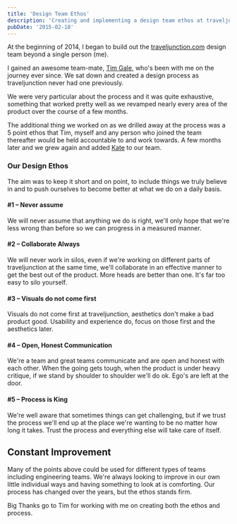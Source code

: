 ```yaml
---
title: 'Design Team Ethos'
description: 'Creating and implementing a design team ethos at traveljunction.com'
pubDate: '2015-02-18'
---
```


At the beginning of 2014, I began to build out the [traveljunction.com](https://traveljunction.com "traveljunction.com") design team beyond a single person (me).

I gained an awesome team-mate, [Tim Gale](https://twitter.com/timgale "Tim Gale on Twitter"), who's been with me on the journey ever since. We sat down and created a design process as traveljunction never had one previously.

We were very particular about the process and it was quite exhaustive, something that worked pretty well as we revamped nearly every area of the product over the course of a few months.

The additional thing we worked on as we drilled away at the process was a 5 point ethos that Tim, myself and any person who joined the team thereafter would be held accountable to and work towards. A few months later and we grew again and added [Kate](https://twitter.com/katerbca "Kate Hatchett on Twitter") to our team.

### Our Design Ethos

The aim was to keep it short and on point, to include things we truly believe in and to push ourselves to become better at what we do on a daily basis.

#### #1 – Never assume

We will never assume that anything we do is right, we'll only hope that we're less wrong than before so we can progress in a measured manner.

#### #2 – Collaborate Always

We will never work in silos, even if we're working on different parts of traveljunction at the same time, we'll collaborate in an effective manner to get the best out of the product. More heads are better than one. It's far too easy to silo yourself.

#### #3 – Visuals do not come first

Visuals do not come first at traveljunction, aesthetics don't make a bad product good. Usability and experience do, focus on those first and the aesthetics later.

#### #4 – Open, Honest Communication

We're a team and great teams communicate and are open and honest with each other. When the going gets tough, when the product is under heavy critique, if we stand by shoulder to shoulder we'll do ok. Ego's are left at the door.

#### #5 – Process is King

We're well aware that sometimes things can get challenging, but if we trust the process we'll end up at the place we're wanting to be no matter how long it takes. Trust the process and everything else will take care of itself.

## Constant Improvement

Many of the points above could be used for different types of teams including engineering teams. We're always looking to improve in our own little individual ways and having something to look at is comforting. Our process has changed over the years, but the ethos stands firm.

Big Thanks go to Tim for working with me on creating both the ethos and process.